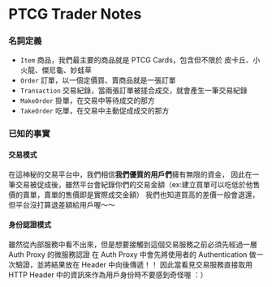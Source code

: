 PTCG Trader Notes
===

### 名詞定義
- `Item` 商品，我們最主要的商品就是 PTCG Cards，包含但不限於 皮卡丘、小火龍、傑尼龜、妙蛙草
- `Order` 訂單，以一個定價買、賣商品就是一張訂單
- `Transaction` 交易紀錄，當兩張訂單被搓合成交，就會產生一筆交易紀錄
- `MakeOrder` 掛單，在交易中等待成交的那方
- `TakeOrder` 吃單，在交易中主動促成成交的那方


### 已知的事實
#### 交易模式
在這神秘的交易平台中，我們相信**我們優質的用戶們**擁有無限的資金，
因此在一筆交易被促成後，雖然平台會紀錄你們的交易金額（ex:建立買單可以吃低於他售價的賣單，賣單的售價即是實際成交金額）
我們也知道買高的差價一般會退還，但平台沒打算退差額給用戶喔～～

#### 身份認證模式
雖然從內部服務中看不出來，但是想要接觸到這個交易服務之前必須先經過一層 Auth Proxy 的微服務認證
在 Auth Proxy 中會先將使用者的 Authentication 做一次驗證，並將結果放在 Header 中向後傳遞！！
因此當看見交易服務直接取用 HTTP Header 中的資訊來作為用戶身份時不要感到奇怪喔 ：）

